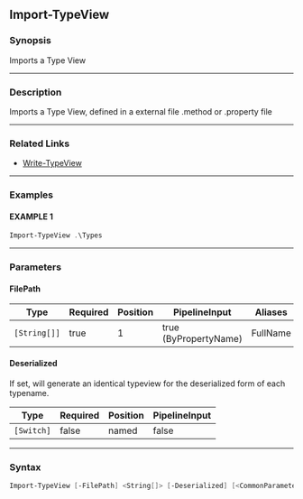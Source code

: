 Import-TypeView
---------------




### Synopsis
Imports a Type View



---


### Description

Imports a Type View, defined in a external file .method or .property file



---


### Related Links
* [Write-TypeView](Write-TypeView.md)





---


### Examples
#### EXAMPLE 1
```PowerShell
Import-TypeView .\Types
```



---


### Parameters
#### **FilePath**




|Type        |Required|Position|PipelineInput        |Aliases |
|------------|--------|--------|---------------------|--------|
|`[String[]]`|true    |1       |true (ByPropertyName)|FullName|



#### **Deserialized**

If set, will generate an identical typeview for the deserialized form of each typename.






|Type      |Required|Position|PipelineInput|
|----------|--------|--------|-------------|
|`[Switch]`|false   |named   |false        |





---


### Syntax
```PowerShell
Import-TypeView [-FilePath] <String[]> [-Deserialized] [<CommonParameters>]
```
